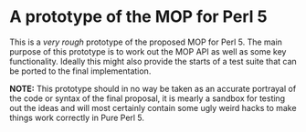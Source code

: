 # A prototype of the MOP for Perl 5

This is a _very rough_ prototype of the proposed MOP
for Perl 5. The main purpose of this prototype is
to work out the MOP API as well as some key functionality.
Ideally this might also provide the starts of a test
suite that can be ported to the final implementation.

**NOTE:** This prototype should in no way be taken as
an accurate portrayal of the code or syntax of the
final proposal, it is mearly a sandbox for testing
out the ideas and will most certainly contain some
ugly weird hacks to make things work correctly in
Pure Perl 5.